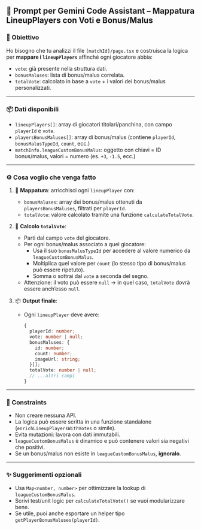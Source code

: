 ## 🧠 Prompt per Gemini Code Assistant – Mappatura LineupPlayers con Voti e Bonus/Malus

### 🎯 Obiettivo

Ho bisogno che tu analizzi il file `[matchId]/page.tsx` e costruisca la logica per **mappare i `lineupPlayers`** affinché ogni giocatore abbia:

- `vote`: già presente nella struttura dati.
- `bonusMaluses`: lista di bonus/malus correlata.
- `totalVote`: calcolato in base a `vote` + i valori dei bonus/malus personalizzati.

---

### 📦 Dati disponibili

- `lineupPlayers[]`: array di giocatori titolari/panchina, con campo `playerId` e `vote`.
- `playersBonusMaluses[]`: array di bonus/malus (contiene `playerId`, `bonusMalusTypeId`, `count`, ecc.)
- `matchInfo.leagueCustomBonusMalus`: oggetto con chiavi = ID bonus/malus, valori = numero (es. `+3`, `-1.5`, ecc.)

---

### ⚙️ Cosa voglio che venga fatto

1. 🔄 **Mappatura**: arricchisci ogni `lineupPlayer` con:
   - `bonusMaluses`: array dei bonus/malus ottenuti da `playersBonusMaluses`, filtrati per `playerId`.
   - `totalVote`: valore calcolato tramite una funzione `calculateTotalVote`.

2. 🧮 **Calcolo `totalVote`**:
   - Parti dal campo `vote` del giocatore.
   - Per ogni bonus/malus associato a quel giocatore:
     - Usa il suo `bonusMalusTypeId` per accedere al valore numerico da `leagueCustomBonusMalus`.
     - Moltiplica quel valore per `count` (lo stesso tipo di bonus/malus può essere ripetuto).
     - Somma o sottrai dal `vote` a seconda del segno.
   - Attenzione: il voto può essere `null` → in quel caso, `totalVote` dovrà essere anch’esso `null`.

3. 📦 **Output finale**:
   - Ogni `lineupPlayer` deve avere:
     ```ts
     {
       playerId: number;
       vote: number | null;
       bonusMaluses: {
         id: number;
         count: number;
         imageUrl: string;
       }[];
       totalVote: number | null;
       // ...altri campi
     }
     ```

---

### 📌 Constraints

- Non creare nessuna API.
- La logica può essere scritta in una funzione standalone (`enrichLineupPlayersWithVotes` o simile).
- Evita mutazioni: lavora con dati immutabili.
- `leagueCustomBonusMalus` è dinamico e può contenere valori sia negativi che positivi.
- Se un bonus/malus non esiste in `leagueCustomBonusMalus`, **ignoralo**.

---

### ✨ Suggerimenti opzionali

- Usa `Map<number, number>` per ottimizzare la lookup di `leagueCustomBonusMalus`.
- Scrivi test/unit logic per `calculateTotalVote()` se vuoi modularizzare bene.
- Se utile, puoi anche esportare un helper tipo `getPlayerBonusMaluses(playerId)`.

